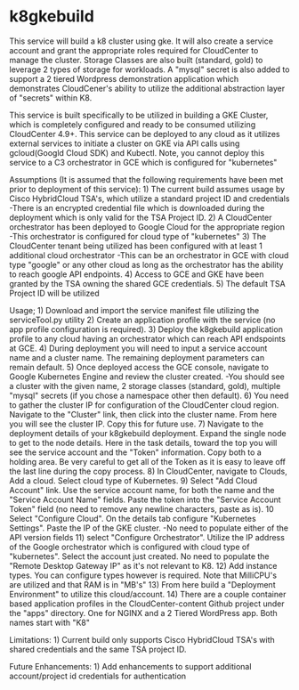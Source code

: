 # k8gkebuild
This service will build a k8 cluster using gke.  It will also create a service account and grant the appropriate roles required for CloudCenter to manage the cluster.  Storage Classes are also built (standard, gold) to leverage 2 types of storage for workloads.  A "mysql" secret is also added to support a 2 tiered Wordpress demonstration application which demonstrates CloudCener's ability to utilize the additional abstraction layer of "secrets" within K8.

This service is built specifically to be utilized in building a GKE Cluster, which is completely configured and ready to be consumed utilizing CloudCenter 4.9+.  This service can be deployed to any cloud as it utilizes external services to initiate a cluster on GKE via API calls using gcloud(Googld Cloud SDK) and Kubectl.  Note, you cannot deploy this service to a C3 orchestrator in GCE which is configured for "kubernetes"

Assumptions (It is assumed that the following requirements have been met prior to deployment of this service):
    1) The current build assumes usage by Cisco HybridCloud TSA's, which utilize a standard project ID and credentials
        -There is an encrypted credential file which is downloaded during the deployment which is only valid for the TSA Project ID.
    2) A CloudCenter orchestrator has been deployed to Google Cloud for the appropriate region
        -This orchestrator is configured for cloud type of "kubernetes"
    3) The CloudCenter tenant being utilized has been configured with at least 1 additional cloud orchestrator
        -This can be an orchestrator in GCE with cloud type "google" or any other cloud as long as the orchestrator has the ability to reach google
            API endpoints.
    4) Access to GCE and GKE have been granted by the TSA owning the shared GCE credentials.
    5) The default TSA Project ID will be utilized

Usage;
    1) Download and import the service manifest file utilizing the serviceTool.py utility
    2) Create an application profile with the service (no app profile configuration is required).
    3) Deploy the k8gkebuild application profile to any cloud having an orchestrator which can reach API endspoints at GCE.
    4) During deployment you will need to input a service account name and a cluster name.  The remaining deployment parameters can remain default.
    5) Once deployed access the GCE console, navigate to Google Kubernetes Engine and review the cluster created.
        -You should see a cluster with the given name, 2 storage classes (standard, gold), multiple "mysql" secrets (if you chose a namespace other then default).
    6) You need to gather the cluster IP for configuration of the CloudCenter cloud region.  Navigate to the "Cluster" link, then click into the cluster name.  From here you will see the cluster IP. Copy this for future use.
    7) Navigate to the deployment details of your k8gkebuild deployment.  Expand the single node to get to the node details.  Here in the task details, toward the top you will see the service account and the "Token" information.  Copy both to a holding area.  Be very careful to get all of the Token as it is easy to leave off the last line during the copy process.
    8) In CloudCenter, navigate to Clouds, Add a cloud.  Select cloud type of Kubernetes.
    9) Select "Add Cloud Account" link.  Use the service account name, for both the name and the "Service Account Name" fields.  Paste the token into       the "Service Account Token" field (no need to remove any newline characters, paste as is).
    10 Select "Configure Cloud".  On the details tab configure "Kubernetes Settings".  Paste the IP of the GKE cluster.
        -No need to populate either of the API version fields
    11) select "Configure Orchestrator".  Utilize the IP address of the Google orchestrator which is configured with cloud type of "kubernetes".  Select the account just created.  No need to populate the "Remote Desktop Gateway IP" as it's not relevant to K8.
    12) Add instance types.  You can configure types however is required.  Note that MilliCPU's are utilized and that RAM is in "MB's"
    13) From here build a "Deployment Environment" to utilize this cloud/account.
    14) There are a couple container based application profiles in the CloudCenter-content Github project under the "apps" directory.  One for NGINX and a 2 Tiered WordPress app.  Both names start with "K8"


Limitations:
    1) Current build only supports Cisco HybridCloud TSA's with shared credentials and the same TSA project ID.



Future Enhancements:
    1) Add enhancements to support additional account/project id credentials for authentication